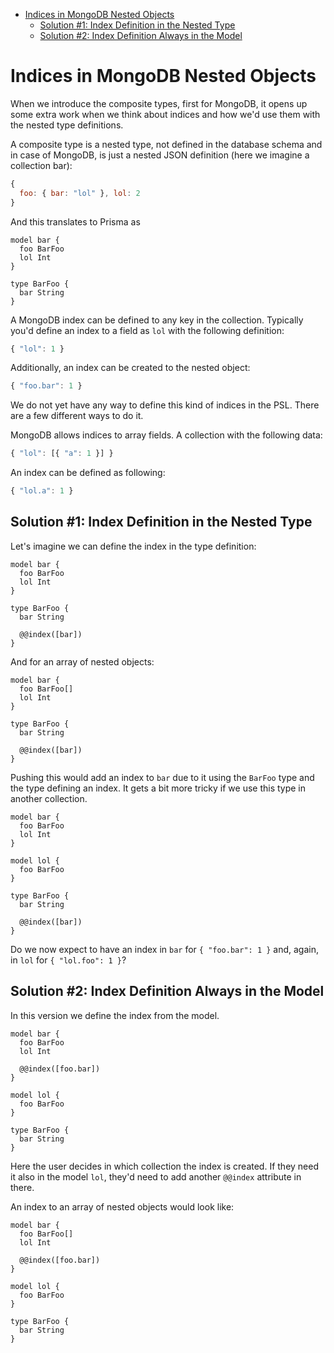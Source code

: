 -   [Indices in MongoDB Nested
    Objects](#indices-in-mongodb-nested-objects)
    -   [Solution \#1: Index Definition in the Nested
        Type](#solution-1-index-definition-in-the-nested-type)
    -   [Solution \#2: Index Definition Always in the
        Model](#solution-2-index-definition-always-in-the-model)

# Indices in MongoDB Nested Objects

When we introduce the composite types, first for MongoDB, it opens up
some extra work when we think about indices and how we'd use them with
the nested type definitions.

A composite type is a nested type, not defined in the database schema
and in case of MongoDB, is just a nested JSON definition (here we
imagine a collection bar):

``` javascript
{
  foo: { bar: "lol" }, lol: 2
}
```

And this translates to Prisma as

``` prisma
model bar {
  foo BarFoo
  lol Int
}

type BarFoo {
  bar String
}
```

A MongoDB index can be defined to any key in the collection. Typically
you'd define an index to a field as `lol` with the following definition:

``` javascript
{ "lol": 1 }
```

Additionally, an index can be created to the nested object:

``` javascript
{ "foo.bar": 1 }
```

We do not yet have any way to define this kind of indices in the PSL.
There are a few different ways to do it.

MongoDB allows indices to array fields. A collection with the following
data:

``` javascript
{ "lol": [{ "a": 1 }] }
```

An index can be defined as following:

``` javascript
{ "lol.a": 1 }
```

## Solution \#1: Index Definition in the Nested Type

Let's imagine we can define the index in the type definition:

``` prisma
model bar {
  foo BarFoo
  lol Int
}

type BarFoo {
  bar String

  @@index([bar])
}
```

And for an array of nested objects:

``` prisma
model bar {
  foo BarFoo[]
  lol Int
}

type BarFoo {
  bar String

  @@index([bar])
}
```

Pushing this would add an index to `bar` due to it using the `BarFoo`
type and the type defining an index. It gets a bit more tricky if we use
this type in another collection.

``` prisma
model bar {
  foo BarFoo
  lol Int
}

model lol {
  foo BarFoo
}

type BarFoo {
  bar String

  @@index([bar])
}
```

Do we now expect to have an index in `bar` for `{ "foo.bar": 1 }` and,
again, in `lol` for `{ "lol.foo": 1 }`?

## Solution \#2: Index Definition Always in the Model

In this version we define the index from the model.

``` prisma
model bar {
  foo BarFoo
  lol Int

  @@index([foo.bar])
}

model lol {
  foo BarFoo
}

type BarFoo {
  bar String
}
```

Here the user decides in which collection the index is created. If they
need it also in the model `lol`, they'd need to add another `@@index`
attribute in there.

An index to an array of nested objects would look like:

``` prisma
model bar {
  foo BarFoo[]
  lol Int

  @@index([foo.bar])
}

model lol {
  foo BarFoo
}

type BarFoo {
  bar String
}
```
